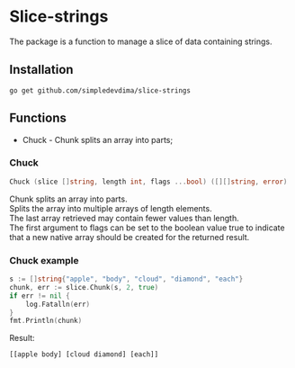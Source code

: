 # Slice-strings
The package is a function to manage a slice of data containing strings.

## Installation
```
go get github.com/simpledevdima/slice-strings
```

## Functions
- Chuck - Chunk splits an array into parts;


### Chuck
```go
Chuck (slice []string, length int, flags ...bool) ([][]string, error)
```
Chunk splits an array into parts.<br />
Splits the array into multiple arrays of length elements.<br />
The last array retrieved may contain fewer values than length.<br />
The first argument to flags can be set to the boolean value true to indicate that a new native array should be created for the returned result.


### Chuck example
```go
s := []string{"apple", "body", "cloud", "diamond", "each"}
chunk, err := slice.Chunk(s, 2, true)
if err != nil {
    log.Fatalln(err)
}
fmt.Println(chunk)
```

Result:
```
[[apple body] [cloud diamond] [each]]
```